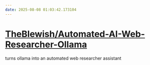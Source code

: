 ```yaml
---
date: 2025-08-08 01:03:42.173104
---
```


# [TheBlewish/Automated-AI-Web-Researcher-Ollama](https://github.com/TheBlewish/Automated-AI-Web-Researcher-Ollama)

turns ollama into an automated web researcher assistant